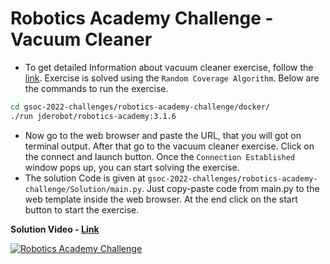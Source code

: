 
# Robotics Academy Challenge - Vacuum Cleaner

- To get detailed Information about vacuum cleaner exercise, follow the [link][vc-link]. Exercise is solved using the `Random Coverage Algorithm`. Below are the commands to run the exercise.
```sh
cd gsoc-2022-challenges/robotics-academy-challenge/docker/
./run jderobot/robotics-academy:3.1.6
```
- Now go to the web browser and paste the URL, that you will got on terminal output. After that go to the vacuum cleaner exercise. Click on the connect and launch button. Once the `Connection Established` window pops up, you can start solving the exercise.
- The solution Code is given at `gsoc-2022-challenges/robotics-academy-challenge/Solution/main.py`. Just copy-paste code from main.py to the web template inside the web browser. At the end click on the start button to start the exercise.

**Solution Video - [Link][ra-vcl]**

[![Robotics Academy Challenge](https://i.ytimg.com/vi/x1Pm9YwRxw0/maxresdefault.jpg)](https://www.youtube.com/watch?v=x1Pm9YwRxw0) 

[//]: # (These are reference links used in the body of this note and get stripped out when the markdown processor does its job. There is no need to format it nicely because it shouldn't be seen. Thanks SO - http://stackoverflow.com/questions/4823468/store-comments-in-markdown-syntax)

   [vc-link]: <http://jderobot.github.io/RoboticsAcademy/exercises/MobileRobots/vacuum_cleaner>
   [ra-vcl]: <https://www.youtube.com/watch?v=x1Pm9YwRxw0>